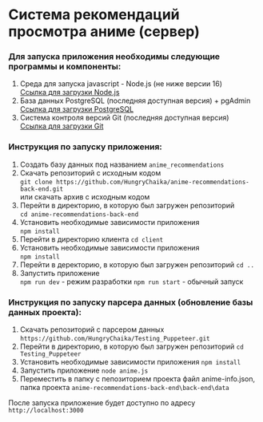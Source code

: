 # Система рекомендаций просмотра аниме (сервер)

### Для запуска приложения необходимы следующие программы и компоненты:
1. Среда для запуска javascript - Node.js (не ниже версии 16)  
   [Ссылка для загрузки Node.js](https://nodejs.org)
2. База данных PostgreSQL (последняя доступная версия) + pgAdmin  
   [Ссылка для загрузки PostgreSQL](https://www.postgresql.org/download/)
3. Система контроля версий Git (последняя доступная версия)  
   [Ссылка для загрузки Git](https://git-scm.com/downloads)

### Инструкция по запуску приложения:
1. Создать базу данных под названием
   `anime_recommendations`
2. Скачать репозиторий с исходным кодом  
   `git clone https://github.com/HungryChaika/anime-recommendations-back-end.git`  
   или скачать архив с исходным кодом
3. Перейти в директорию, в которую был загружен репозиторий  
   `cd anime-recommendations-back-end`
4. Установить необходимые зависимости приложения  
   `npm install`
5. Перейти в директорию клиента
   `cd client`
6. Установить необходимые зависимости приложения  
   `npm install`
7. Перейти в деректорию, в которую был загружен репозиторий
   `cd ..`
8. Запустить приложение  
   `npm run dev` - режим разработки
   `npm run start` - обычный запуск

### Инструкция по запуску парсера данных (обновление базы данных проекта):
1. Скачать репозиторий с парсером данных
   `https://github.com/HungryChaika/Testing_Puppeteer.git`
2. Перейти в директорию, в которую был загружен репозиторий
   `cd Testing_Puppeteer`
3. Установить необходимые зависимости приложения
   `npm install`
4. Запустить приложение
   `node anime.js`
5. Переместить в папку с пепозиторием проекта файл anime-info.json, папка проекта
   `anime-recommendations-back-end\back-end\data`

После запуска приложение будет доступно по адресу `http://localhost:3000`
